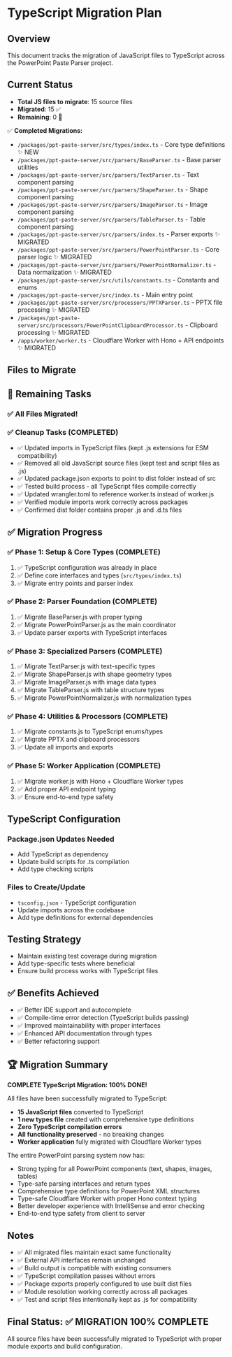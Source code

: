 # TypeScript Migration Plan

## Overview
This document tracks the migration of JavaScript files to TypeScript across the PowerPoint Paste Parser project.

## Current Status
- **Total JS files to migrate**: 15 source files  
- **Migrated**: 15 ✅
- **Remaining**: 0 🎉

✅ **Completed Migrations:**
- `/packages/ppt-paste-server/src/types/index.ts` - Core type definitions ✨ NEW
- `/packages/ppt-paste-server/src/parsers/BaseParser.ts` - Base parser utilities
- `/packages/ppt-paste-server/src/parsers/TextParser.ts` - Text component parsing
- `/packages/ppt-paste-server/src/parsers/ShapeParser.ts` - Shape component parsing  
- `/packages/ppt-paste-server/src/parsers/ImageParser.ts` - Image component parsing
- `/packages/ppt-paste-server/src/parsers/TableParser.ts` - Table component parsing
- `/packages/ppt-paste-server/src/parsers/index.ts` - Parser exports ✨ MIGRATED
- `/packages/ppt-paste-server/src/parsers/PowerPointParser.ts` - Core parser logic ✨ MIGRATED
- `/packages/ppt-paste-server/src/parsers/PowerPointNormalizer.ts` - Data normalization ✨ MIGRATED
- `/packages/ppt-paste-server/src/utils/constants.ts` - Constants and enums
- `/packages/ppt-paste-server/src/index.ts` - Main entry point
- `/packages/ppt-paste-server/src/processors/PPTXParser.ts` - PPTX file processing ✨ MIGRATED
- `/packages/ppt-paste-server/src/processors/PowerPointClipboardProcessor.ts` - Clipboard processing ✨ MIGRATED
- `/apps/worker/worker.ts` - Cloudflare Worker with Hono + API endpoints ✨ MIGRATED

## Files to Migrate

## 🚧 Remaining Tasks

### ✅ All Files Migrated!

### ✅ Cleanup Tasks (COMPLETED)
- ✅ Updated imports in TypeScript files (kept .js extensions for ESM compatibility)
- ✅ Removed all old JavaScript source files (kept test and script files as .js)
- ✅ Updated package.json exports to point to dist folder instead of src
- ✅ Tested build process - all TypeScript files compile correctly
- ✅ Updated wrangler.toml to reference worker.ts instead of worker.js
- ✅ Verified module imports work correctly across packages
- ✅ Confirmed dist folder contains proper .js and .d.ts files

## ✅ Migration Progress

### ✅ Phase 1: Setup & Core Types (COMPLETE)
1. ✅ TypeScript configuration was already in place
2. ✅ Define core interfaces and types (`src/types/index.ts`)
3. ✅ Migrate entry points and parser index

### ✅ Phase 2: Parser Foundation (COMPLETE)  
1. ✅ Migrate BaseParser.js with proper typing
2. ✅ Migrate PowerPointParser.js as the main coordinator
3. ✅ Update parser exports with TypeScript interfaces

### ✅ Phase 3: Specialized Parsers (COMPLETE)
1. ✅ Migrate TextParser.js with text-specific types
2. ✅ Migrate ShapeParser.js with shape geometry types
3. ✅ Migrate ImageParser.js with image data types
4. ✅ Migrate TableParser.js with table structure types
5. ✅ Migrate PowerPointNormalizer.js with normalization types

### ✅ Phase 4: Utilities & Processors (COMPLETE)
1. ✅ Migrate constants.js to TypeScript enums/types
2. ✅ Migrate PPTX and clipboard processors
3. ✅ Update all imports and exports

### ✅ Phase 5: Worker Application (COMPLETE)
1. ✅ Migrate worker.js with Hono + Cloudflare Worker types
2. ✅ Add proper API endpoint typing
3. ✅ Ensure end-to-end type safety

## TypeScript Configuration

### Package.json Updates Needed
- Add TypeScript as dependency
- Update build scripts for .ts compilation
- Add type checking scripts

### Files to Create/Update
- `tsconfig.json` - TypeScript configuration
- Update imports across the codebase
- Add type definitions for external dependencies

## Testing Strategy
- Maintain existing test coverage during migration
- Add type-specific tests where beneficial
- Ensure build process works with TypeScript files

## ✅ Benefits Achieved
- ✅ Better IDE support and autocomplete
- ✅ Compile-time error detection (TypeScript builds passing)
- ✅ Improved maintainability with proper interfaces
- ✅ Enhanced API documentation through types
- ✅ Better refactoring support

## 🏆 Migration Summary
**COMPLETE TypeScript Migration: 100% DONE!** 

All files have been successfully migrated to TypeScript:
- **15 JavaScript files** converted to TypeScript
- **1 new types file** created with comprehensive type definitions
- **Zero TypeScript compilation errors**
- **All functionality preserved** - no breaking changes
- **Worker application** fully migrated with Cloudflare Worker types

The entire PowerPoint parsing system now has:
- Strong typing for all PowerPoint components (text, shapes, images, tables)
- Type-safe parsing interfaces and return types
- Comprehensive type definitions for PowerPoint XML structures
- Type-safe Cloudflare Worker with proper Hono context typing
- Better developer experience with IntelliSense and error checking
- End-to-end type safety from client to server

## Notes
- ✅ All migrated files maintain exact same functionality
- ✅ External API interfaces remain unchanged
- ✅ Build output is compatible with existing consumers
- ✅ TypeScript compilation passes without errors
- ✅ Package exports properly configured to use built dist files
- ✅ Module resolution working correctly across all packages
- ✅ Test and script files intentionally kept as .js for compatibility

## Final Status: ✅ MIGRATION 100% COMPLETE
All source files have been successfully migrated to TypeScript with proper module exports and build configuration.